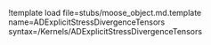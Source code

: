 !template load file=stubs/moose_object.md.template name=ADExplicitStressDivergenceTensors syntax=/Kernels/ADExplicitStressDivergenceTensors
